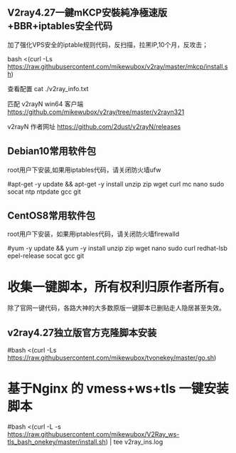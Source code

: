 
## V2ray4.27一鍵mKCP安裝純净極速版+BBR+iptables安全代码
加了强化VPS安全的iptable规则代码，反扫描，拉黑IP,10个月，反攻击；

bash <(curl -Ls https://raw.githubusercontent.com/mikewubox/v2ray/master/mkcp/install.sh)

查看配置 cat ./v2ray_info.txt

匹配 v2rayN win64 客户端 https://github.com/mikewubox/v2ray/tree/master/v2rayn321
           
v2rayN  作者网址 https://github.com/2dust/v2rayN/releases

## Debian10常用软件包
   root用户下安装,如果用iptables代码，请关闭防火墙ufw

#apt-get -y update && apt-get -y install unzip zip wget curl mc nano sudo socat ntp ntpdate gcc git

## CentOS8常用软件包
   root用户下安装，如果用iptables代码，请关闭防火墙firewalld

#yum -y update && yum -y install unzip zip wget nano sudo curl  redhat-lsb epel-release socat gcc git


# 收集一键脚本，所有权利归原作者所有。
除了官网一键代码，各路大神的大多数原版一键脚本已删贴走人隐居甚至失效。

## v2ray4.27独立版官方克隆脚本安装
#bash <(curl -Ls https://raw.githubusercontent.com/mikewubox/tvonekey/master/go.sh)



#  基于Nginx 的 vmess+ws+tls 一键安装脚本
#bash <(curl -L -s https://raw.githubusercontent.com/mikewubox/V2Ray_ws-tls_bash_onekey/master/install.sh) | tee v2ray_ins.log
